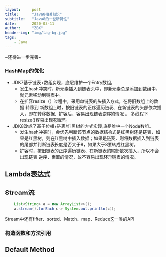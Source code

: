 ```yaml
---
layout:     post
title:      "Java8相关知识"
subtitle:   "Java8的一些新特性"
date:       2020-03-11
author:     "ZBX"
header-img: "img/tag-bg.jpg"
tags:
    - Java
---
```


~还待进一步完善~

### HashMap的优化

- JDK7基于链表+数组实现，底层维护一个Entry数组。
  - 发生hash冲突时，新元素插入到链表头中，即新元素总是添加到数组中，就元素移动到链表中。 
  - 在扩容resize（）过程中，采用单链表的头插入方式，在将旧数组上的数据 转移到 新数组上时，按旧链表的正序遍历链表、在新链表的头部依次插入，即在转移数据、扩容后，容易出现链表逆序的情况 。 多线程下resize()容易出现死循环。
- JDK8改成了基于位桶+链表/红黑树的方式实现,底层维护一个Node数组。
  - 发生hash冲突时，会优先判断该节点的数据结构式是红黑树还是链表，如果是红黑树，则在红黑树中插入数据；如果是链表，则将数据插入到链表的尾部并判断链表长度是否大于8，如果大于8要转成红黑树。
  - 扩容时，按旧链表的正序遍历链表、在新链表的尾部依次插入，所以不会出现链表 逆序、倒置的情况，故不容易出现环形链表的情况。

## Lambda表达式





## Stream流



```java
	List<String> a = new ArrayList<>();
	a.stream().forEach(c-> System.out.println(c));
```

Stream中还有fifter、sorted、Match、map、Reduce这一类的API

### 构造函数和方法引用





## Default Method





